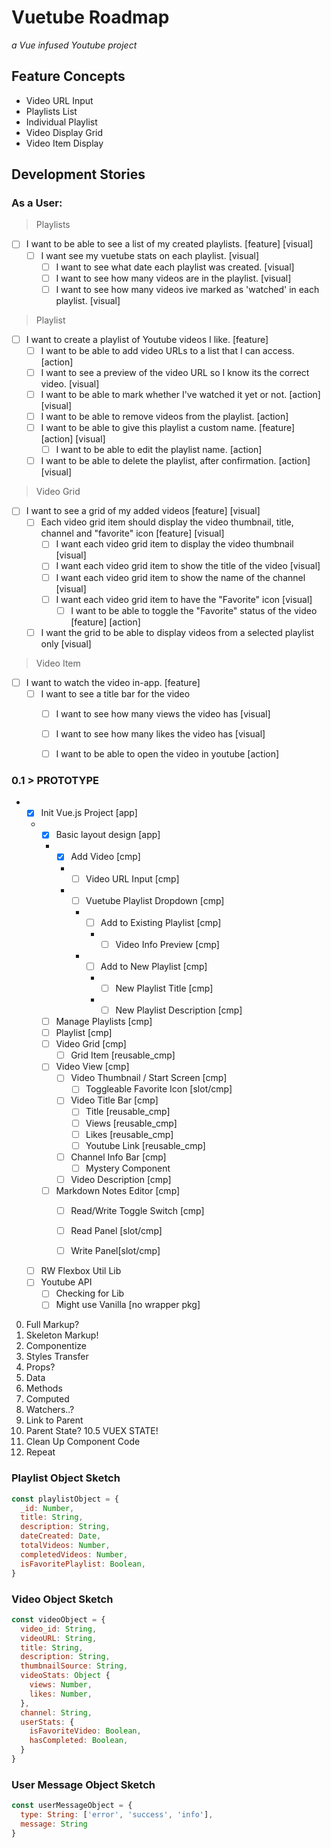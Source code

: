 # Vuetube Roadmap

_a Vue infused Youtube project_

## Feature Concepts

- Video URL Input
- Playlists List
- Individual Playlist
- Video Display Grid
- Video Item Display

## Development Stories

### **As a User:**

> Playlists
* [ ] I want to be able to see a list of my created playlists. [feature] [visual]
  * [ ] I want see my vuetube stats on each playlist. [visual]
    * [ ] I want to see what date each playlist was created. [visual]
    * [ ] I want to see how many videos are in the playlist. [visual]
    * [ ] I want to see how many videos ive marked as 'watched' in each playlist. [visual]

> Playlist
* [ ] I want to create a playlist of Youtube videos I like. [feature]
  * [ ]  I want to be able to add video URLs to a list that I can access. [action]
    * [ ] I want to see a preview of the video URL so I know its the correct video. [visual]
    * [ ] I want to be able to mark whether I've watched it yet or not. [action] [visual]
    * [ ] I want to be able to remove videos from the playlist. [action]
  * [ ] I want to be able to give this playlist a custom name. [feature] [action] [visual]
    * [ ] I want to be able to edit the playlist name. [action]
  * [ ] I want to be able to delete the playlist, after confirmation. [action] [visual]

> Video Grid
* [ ] I want to see a grid of my added videos [feature] [visual]
  * [ ] Each video grid item should display the video thumbnail, title, channel and "favorite" icon [feature] [visual]
    * [ ] I want each video grid item to display the video thumbnail [visual]
    * [ ] I want each video grid item to show the title of the video [visual]
    * [ ] I want each video grid item to show the name of the channel [visual]
    * [ ] I want each video grid item to have the "Favorite" icon [visual]
      * [ ] I want to be able to toggle the "Favorite" status of the video [feature] [action]
  * [ ] I want the grid to be able to display videos from a selected playlist only [visual]

> Video Item
* [ ] I want to watch the video in-app. [feature]
  * [ ] I want to see a title bar for the video
    * [ ] I want to see how many views the video has [visual]
    * [ ] I want to see how many likes the video has [visual]
    * [ ] I want to be able to open the video in youtube [action]


### 0.1 > PROTOTYPE

- * [x] Init Vue.js Project [app]
  - * [x] Basic layout design [app]
    - * [x] Add Video [cmp]
      - * [ ] Video URL Input [cmp]
      - * [ ] Vuetube Playlist Dropdown [cmp]
        - * [ ] Add to Existing Playlist [cmp]
          - * [ ] Video Info Preview [cmp]
        - * [ ] Add to New Playlist [cmp]
          - * [ ] New Playlist Title [cmp]
          - * [ ] New Playlist Description [cmp]
    * [ ] Manage Playlists [cmp]
    * [ ] Playlist [cmp]
    * [ ] Video Grid [cmp]
      * [ ] Grid Item [reusable_cmp]
    * [ ] Video View [cmp]
      * [ ] Video Thumbnail / Start Screen [cmp]
        * [ ] Toggleable Favorite Icon [slot/cmp]
      * [ ] Video Title Bar [cmp]
        * [ ] Title [reusable_cmp]
        * [ ] Views [reusable_cmp]
        * [ ] Likes [reusable_cmp]
        * [ ] Youtube Link [reusable_cmp]
      * [ ] Channel Info Bar [cmp]
        * [ ] Mystery Component
      * [ ] Video Description [cmp]
    * [ ] Markdown Notes Editor [cmp]
      * [ ] Read/Write Toggle Switch [cmp]
      * [ ] Read Panel [slot/cmp]
      * [ ] Write Panel[slot/cmp]


  * [ ] RW Flexbox Util Lib
  * [ ] Youtube API
    * [ ] Checking for Lib
    * [ ] Might use Vanilla [no wrapper pkg]

0. Full Markup?
1. Skeleton Markup!
2. Componentize 
3. Styles Transfer
4. Props?
5. Data
6. Methods
7. Computed
8. Watchers..?
9. Link to Parent
10. Parent State?
10.5 VUEX STATE!
11. Clean Up Component Code
12. Repeat

### Playlist Object Sketch

```js
const playlistObject = {
  _id: Number,
  title: String,
  description: String,
  dateCreated: Date,
  totalVideos: Number,
  completedVideos: Number,
  isFavoritePlaylist: Boolean,
}
```

### Video Object Sketch

```js 
const videoObject = {
  video_id: String,
  videoURL: String,
  title: String,
  description: String,
  thumbnailSource: String,
  videoStats: Object {
    views: Number,
    likes: Number,
  },
  channel: String,
  userStats: {
    isFavoriteVideo: Boolean,
    hasCompleted: Boolean,
  }
}
```

### User Message Object Sketch

```js
const userMessageObject = {
  type: String: ['error', 'success', 'info'],
  message: String
}
```
